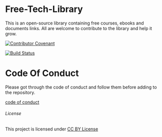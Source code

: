 # Free-Tech-Library
This is an open-source library containing free courses, ebooks and documents links. All are welcome to contribute to the library and help it grow.

[![Contributor Covenant](https://img.shields.io/badge/Contributor%20Covenant-v2.0%20adopted-ff69b4.svg)](code_of_conduct.md)

[![Build Status](https://travis-ci.org/nishantbansal7869/Free-Tech-Library.svg?branch=master)](https://travis-ci.com/github/nishantbansal7869/Free-Tech-Library)

# Code Of Conduct

Please got through the code of conduct and follow them before adding to the repository.

[code of conduct](code_of_conduct.md)

###### License

This project is licensed under [CC BY License](https://creativecommons.org/licenses/by-sa/4.0/)
